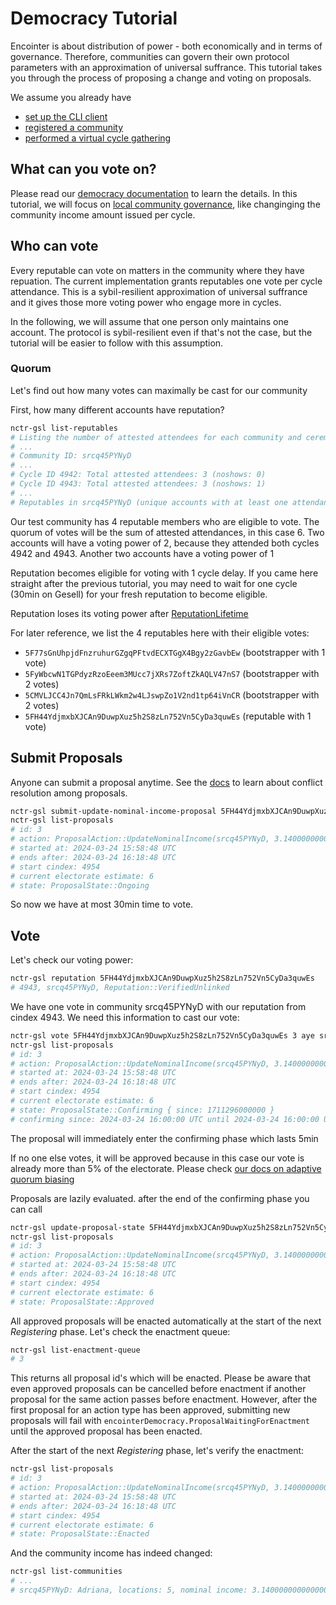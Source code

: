# Democracy Tutorial

Encointer is about distribution of power - both economically and in terms of governance. Therefore, communities can govern their own protocol parameters with an approximation of universal suffrance. This tutorial takes you through the process of proposing a change and voting on proposals.

We assume you already have 
* [set up the CLI client](./tutorials-cli.md)
* [registered a community](./tutorials-register-community.md)
* [performed a virtual cycle gathering](./tutorials-perform-cycle.md)

## What can you vote on?

Please read our [democracy documentation](./protocol-democracy.md) to learn the details. In this tutorial, we will focus on [local community governance](./protocol-democracy.md#community-actions), like changinging the community income amount issued per cycle.

## Who can vote

Every reputable can vote on matters in the community where they have repuation. The current implementation grants reputables one vote per cycle attendance. This is a sybil-resilient approximation of universal suffrance and it gives those more voting power who engage more in cycles. 

In the following, we will assume that one person only maintains one account. The protocol is sybil-resilient even if that's not the case, but the tutorial will be easier to follow with this assumption.

### Quorum

Let's find out how many votes can maximally be cast for our community

First, how many different accounts have reputation?

```bash
nctr-gsl list-reputables
# Listing the number of attested attendees for each community and ceremony for cycles [4607:4943]
# ...
# Community ID: srcq45PYNyD
# ...
# Cycle ID 4942: Total attested attendees: 3 (noshows: 0)
# Cycle ID 4943: Total attested attendees: 3 (noshows: 1)
# ...
# Reputables in srcq45PYNyD (unique accounts with at least one attendance) 4
```
Our test community has 4 reputable members who are eligible to vote. The quorum of votes will be the sum of attested attendances, in this case 6. Two accounts will have a voting power of 2, because they attended both cycles 4942 and 4943. Another two accounts have a voting power of 1 

Reputation becomes eligible for voting with 1 cycle delay. If you came here straight after the previous tutorial, you may need to wait for one cycle (30min on Gesell) for your fresh reputation to become eligible.

Reputation loses its voting power after [ReputationLifetime](./protocol-reputation.md#reputation-lifetime)

For later reference, we list the 4 reputables here with their eligible votes:
* `5F77sGnUhpjdFnzruhurGZgqPFtvdECXTGgX4Bgy2zGavbEw` (bootstrapper with 1 vote) 
* `5FyWbcwN1TGPdyzRzoEeem3MUcc7jXRs7ZoftZkAQLV47nS7` (bootstrapper with 2 votes)
* `5CMVLJCC4Jn7QmLsFRkLWkm2w4LJswpZo1V2nd1tp64iVnCR` (bootstrapper with 2 votes)
* `5FH44YdjmxbXJCAn9DuwpXuz5h2S8zLn752Vn5CyDa3quwEs` (reputable with 1 vote)


## Submit Proposals

Anyone can submit a proposal anytime. See the [docs](./protocol-democracy.md#proposals) to learn about conflict resolution among proposals.

```bash
nctr-gsl submit-update-nominal-income-proposal 5FH44YdjmxbXJCAn9DuwpXuz5h2S8zLn752Vn5CyDa3quwEs 3.14 --cid srcq45PYNyD
nctr-gsl list-proposals
# id: 3
# action: ProposalAction::UpdateNominalIncome(srcq45PYNyD, 3.14000000000000012434)
# started at: 2024-03-24 15:58:48 UTC
# ends after: 2024-03-24 16:18:48 UTC
# start cindex: 4954
# current electorate estimate: 6
# state: ProposalState::Ongoing
```

So now we have at most 30min time to vote. 

## Vote

Let's check our voting power:
```bash
nctr-gsl reputation 5FH44YdjmxbXJCAn9DuwpXuz5h2S8zLn752Vn5CyDa3quwEs
# 4943, srcq45PYNyD, Reputation::VerifiedUnlinked
```
We have one vote in community srcq45PYNyD with our reputation from cindex 4943. We need this information to cast our vote:

```bash
nctr-gsl vote 5FH44YdjmxbXJCAn9DuwpXuz5h2S8zLn752Vn5CyDa3quwEs 3 aye srcq45PYNyD_4943
nctr-gsl list-proposals
# id: 3
# action: ProposalAction::UpdateNominalIncome(srcq45PYNyD, 3.14000000000000012434)
# started at: 2024-03-24 15:58:48 UTC
# ends after: 2024-03-24 16:18:48 UTC
# start cindex: 4954
# current electorate estimate: 6
# state: ProposalState::Confirming { since: 1711296000000 }
# confirming since: 2024-03-24 16:00:00 UTC until 2024-03-24 16:00:00 UTC
```
The proposal will immediately enter the confirming phase which lasts 5min

If no one else votes, it will be approved because in this case our vote is already more than 5% of the electorate. Please check [our docs on adaptive quorum biasing](./protocol-democracy.md#adaptive-quorum-biasing-aqb-and-minimum-approval)

Proposals are lazily evaluated. after the end of the confirming phase you can call

```bash
nctr-gsl update-proposal-state 5FH44YdjmxbXJCAn9DuwpXuz5h2S8zLn752Vn5CyDa3quwEs 3
nctr-gsl list-proposals
# id: 3
# action: ProposalAction::UpdateNominalIncome(srcq45PYNyD, 3.14000000000000012434)
# started at: 2024-03-24 15:58:48 UTC
# ends after: 2024-03-24 16:18:48 UTC
# start cindex: 4954
# current electorate estimate: 6
# state: ProposalState::Approved
```

All approved proposals will be enacted automatically at the start of the next *Registering* phase. Let's check the enactment queue:

```bash
nctr-gsl list-enactment-queue
# 3
```

This returns all proposal id's which will be enacted. Please be aware that even approved proposals can be cancelled before enactment if another proposal for the same action passes before enactment. However, after the first proposal for an action type has been approved, submitting new proposals will fail with `encointerDemocracy.ProposalWaitingForEnactment` until the approved proposal has been enacted.

After the start of the next *Registering* phase, let's verify the enactment:

```bash
nctr-gsl list-proposals
# id: 3
# action: ProposalAction::UpdateNominalIncome(srcq45PYNyD, 3.14000000000000012434)
# started at: 2024-03-24 15:58:48 UTC
# ends after: 2024-03-24 16:18:48 UTC
# start cindex: 4954
# current electorate estimate: 6
# state: ProposalState::Enacted
```
And the community income has indeed changed:

```bash
nctr-gsl list-communities
# ...
# srcq45PYNyD: Adriana, locations: 5, nominal income: 3.14000000000000012434 ADR, demurrage: 0/block, CommunityRules::LoCo
```
